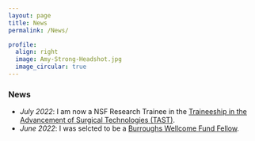 ```yaml
---
layout: page
title: News
permalink: /News/

profile:
  align: right
  image: Amy-Strong-Headshot.jpg
  image_circular: true
---
```


### News

- *July 2022*: I am now a NSF Research Trainee in the [Traineeship in the Advancement of Surgical Technologies (TAST)](https://tast-nrt.pratt.duke.edu/).
- *June 2022*: I was selcted to be a [Burroughs Wellcome Fund Fellow](https://mems.duke.edu/about/news/five-duke-engineering-phd-students-named-burroughs-wellcome-fund-fellows).

